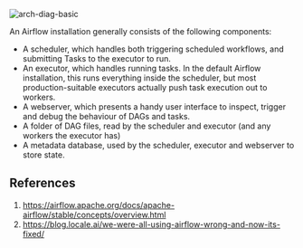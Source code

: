 ![arch-diag-basic](https://user-images.githubusercontent.com/12546802/127985238-965e81be-c339-4a18-89a6-37ba6d34e4de.png)

An Airflow installation generally consists of the following components:

* A scheduler, which handles both triggering scheduled workflows, and submitting Tasks to the executor to run.
* An executor, which handles running tasks. In the default Airflow installation, this runs everything inside the scheduler, but most production-suitable executors actually push task execution out to workers.
* A webserver, which presents a handy user interface to inspect, trigger and debug the behaviour of DAGs and tasks.
* A folder of DAG files, read by the scheduler and executor (and any workers the executor has)
* A metadata database, used by the scheduler, executor and webserver to store state.

## References
1. https://airflow.apache.org/docs/apache-airflow/stable/concepts/overview.html
2. https://blog.locale.ai/we-were-all-using-airflow-wrong-and-now-its-fixed/
